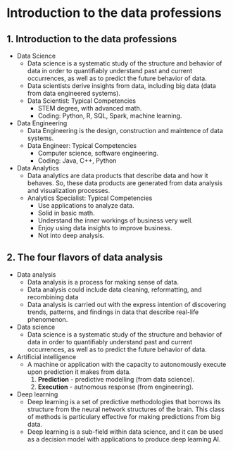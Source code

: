 # Introduction to the data professions
## 1. Introduction to the data professions
* Data Science
    * Data science is a systematic study of the structure and behavior of data in order to quantifiably understand past and current occurrences, as well as to predict the future behavior of data.
    * Data scientists derive insights from data, including big data (data from data engineered systems).
    * Data Scientist: Typical Competencies
        * STEM degree, with advanced math.
        * Coding: Python, R, SQL, Spark, machine learning.
* Data Engineering 
    * Data Engineering is the design, construction and maintence of data systems.
    * Data Engineer: Typical Competencies
        * Computer science, software engineering.
        * Coding: Java, C++, Python
* Data Analytics
    * Data analytics are data products that describe data and how it behaves. So, these data products are generated from data analysis and visualization processes.
    * Analytics Specialist: Typical Competencies
        * Use applications to analyze data.
        * Solid in basic math.
        * Understand the inner workings of business very well.
        * Enjoy using data insights to improve business.
        * Not into deep analysis.

## 2. The four flavors of data analysis
* Data analysis
    * Data analysis is a process for making sense of data.
    * Data analysis could include data cleaning, reformatting, and recombining data
    * Data analysis is carried out with the express intention of discovering trends, patterns, and findings in data that describe real-life phenomenon.
* Data science
    * Data science is a systematic study of the structure and behavior of data in order to quantifiably understand past and current occurrences, as well as to predict the future behavior of data.
* Artificial intelligence
    * A machine or application with the capacity to autonomously execute upon prediction it makes from data.
        1. **Prediction** - predictive modelling (from data science).
        2. **Execution** - autnomous response (from engineering).
* Deep learning
    * Deep learning is a set of predictive methodologies that borrows its structure from the neural network structures of the brain. This class of methods is particulary effective for making predictions from big data.
    * Deep learning is a sub-field within data science, and it can be used as a decision model with applications to produce deep learning AI.